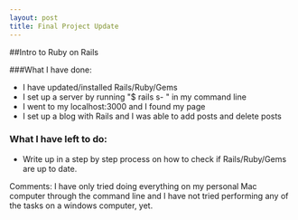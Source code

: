 ```yaml
---
layout: post
title: Final Project Update
---
```


##Intro to Ruby on Rails

###What I have done:
- I have updated/installed Rails/Ruby/Gems 
- I set up a server by running "$ rails s- " in my command line 
- I went to my localhost:3000 and I found my page
- I set up a blog with Rails and I was able to add posts and delete posts

### What I have left to do:
- Write up in a step by step process on how to check if Rails/Ruby/Gems are up to date.

Comments:
I have only tried doing everything on my personal Mac computer through the command line and I have not tried performing any of the tasks on a windows computer, yet.

